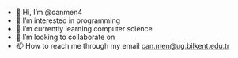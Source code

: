 - 👋 Hi, I’m @canmen4
- 👀 I’m interested in programming
- 🌱 I’m currently learning computer science
- 💞️ I’m looking to collaborate on 
- 📫 How to reach me through my email can.men@ug.bilkent.edu.tr

<!---
canmen4/canmen4 is a ✨ special ✨ repository because its `README.md` (this file) appears on your GitHub profile.
You can click the Preview link to take a look at your changes.
--->
